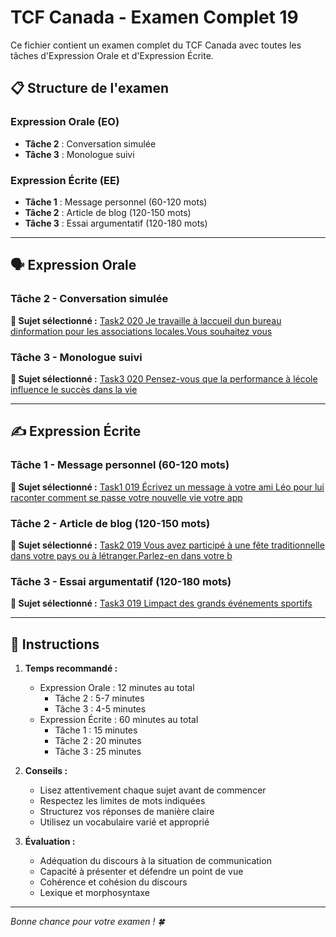 # TCF Canada - Examen Complet 19

Ce fichier contient un examen complet du TCF Canada avec toutes les tâches d'Expression Orale et d'Expression Écrite.

## 📋 Structure de l'examen

### Expression Orale (EO)
- **Tâche 2** : Conversation simulée
- **Tâche 3** : Monologue suivi

### Expression Écrite (EE)  
- **Tâche 1** : Message personnel (60-120 mots)
- **Tâche 2** : Article de blog (120-150 mots)
- **Tâche 3** : Essai argumentatif (120-180 mots)

---

## 🗣️ Expression Orale

### Tâche 2 - Conversation simulée

**📄 Sujet sélectionné :** [Task2 020 Je travaille à laccueil dun bureau dinformation pour les associations locales.Vous souhaitez vous](tcf_canada/eo/task2/task2_020_Je_travaille_à_laccueil_dun_bureau_dinformation_pour_les_associations_locales.Vous_souhaitez_vous.md)

### Tâche 3 - Monologue suivi

**📄 Sujet sélectionné :** [Task3 020 Pensez-vous que la performance à lécole influence le succès dans la vie](tcf_canada/eo/task3/task3_020_Pensez-vous_que_la_performance_à_lécole_influence_le_succès_dans_la_vie.md)

---

## ✍️ Expression Écrite

### Tâche 1 - Message personnel (60-120 mots)

**📄 Sujet sélectionné :** [Task1 019 Écrivez un message à votre ami Léo pour lui raconter comment se passe votre nouvelle vie votre app](tcf_canada/ee/task1/task1_019_Écrivez_un_message_à_votre_ami_Léo_pour_lui_raconter_comment_se_passe_votre_nouvelle_vie_votre_app.md)

### Tâche 2 - Article de blog (120-150 mots)

**📄 Sujet sélectionné :** [Task2 019 Vous avez participé à une fête traditionnelle dans votre pays ou à létranger.Parlez-en dans votre b](tcf_canada/ee/task2/task2_019_Vous_avez_participé_à_une_fête_traditionnelle_dans_votre_pays_ou_à_létranger.Parlez-en_dans_votre_b.md)

### Tâche 3 - Essai argumentatif (120-180 mots)

**📄 Sujet sélectionné :** [Task3 019 Limpact des grands événements sportifs](tcf_canada/ee/task3/task3_019_Limpact_des_grands_événements_sportifs.md)

---

## 📝 Instructions

1. **Temps recommandé :**
   - Expression Orale : 12 minutes au total
     - Tâche 2 : 5-7 minutes
     - Tâche 3 : 4-5 minutes
   - Expression Écrite : 60 minutes au total
     - Tâche 1 : 15 minutes
     - Tâche 2 : 20 minutes  
     - Tâche 3 : 25 minutes

2. **Conseils :**
   - Lisez attentivement chaque sujet avant de commencer
   - Respectez les limites de mots indiquées
   - Structurez vos réponses de manière claire
   - Utilisez un vocabulaire varié et approprié

3. **Évaluation :**
   - Adéquation du discours à la situation de communication
   - Capacité à présenter et défendre un point de vue
   - Cohérence et cohésion du discours
   - Lexique et morphosyntaxe

---

*Bonne chance pour votre examen ! 🍀*
